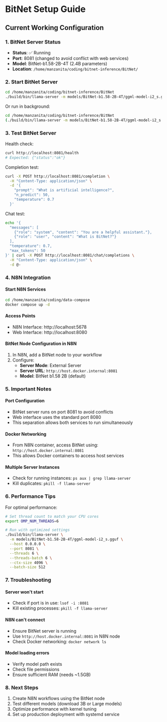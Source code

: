 # BitNet Setup Guide

## Current Working Configuration

### 1. BitNet Server Status
- **Status**: ✅ Running
- **Port**: 8081 (changed to avoid conflict with web services)
- **Model**: BitNet-b1.58-2B-4T (2.4B parameters)
- **Location**: `/home/manzanita/coding/bitnet-inference/BitNet/`

### 2. Start BitNet Server

```bash
cd /home/manzanita/coding/bitnet-inference/BitNet
./build/bin/llama-server -m models/BitNet-b1.58-2B-4T/ggml-model-i2_s.gguf --host 0.0.0.0 --port 8081
```

Or run in background:
```bash
cd /home/manzanita/coding/bitnet-inference/BitNet
(./build/bin/llama-server -m models/BitNet-b1.58-2B-4T/ggml-model-i2_s.gguf --host 0.0.0.0 --port 8081 > bitnet-server.log 2>&1 &)
```

### 3. Test BitNet Server

Health check:
```bash
curl http://localhost:8081/health
# Expected: {"status":"ok"}
```

Completion test:
```bash
curl -X POST http://localhost:8081/completion \
  -H "Content-Type: application/json" \
  -d '{
    "prompt": "What is artificial intelligence?",
    "n_predict": 50,
    "temperature": 0.7
  }'
```

Chat test:
```bash
echo '{
  "messages": [
    {"role": "system", "content": "You are a helpful assistant."},
    {"role": "user", "content": "What is BitNet?"}
  ],
  "temperature": 0.7,
  "max_tokens": 50
}' | curl -X POST http://localhost:8081/chat/completions \
  -H "Content-Type: application/json" \
  -d @-
```

### 4. N8N Integration

#### Start N8N Services
```bash
cd /home/manzanita/coding/data-compose
docker compose up -d
```

#### Access Points
- N8N Interface: http://localhost:5678
- Web Interface: http://localhost:8080

#### BitNet Node Configuration in N8N
1. In N8N, add a BitNet node to your workflow
2. Configure:
   - **Server Mode**: External Server
   - **Server URL**: `http://host.docker.internal:8081`
   - **Model**: BitNet b1.58 2B (default)

### 5. Important Notes

#### Port Configuration
- BitNet server runs on port 8081 to avoid conflicts
- Web interface uses the standard port 8080
- This separation allows both services to run simultaneously

#### Docker Networking
- From N8N container, access BitNet using: `http://host.docker.internal:8081`
- This allows Docker containers to access host services

#### Multiple Server Instances
- Check for running instances: `ps aux | grep llama-server`
- Kill duplicates: `pkill -f llama-server`

### 6. Performance Tips

For optimal performance:
```bash
# Set thread count to match your CPU cores
export OMP_NUM_THREADS=6

# Run with optimized settings
./build/bin/llama-server \
  -m models/BitNet-b1.58-2B-4T/ggml-model-i2_s.gguf \
  --host 0.0.0.0 \
  --port 8081 \
  --threads 6 \
  --threads-batch 6 \
  --ctx-size 4096 \
  --batch-size 512
```

### 7. Troubleshooting

#### Server won't start
- Check if port is in use: `lsof -i :8081`
- Kill existing processes: `pkill -f llama-server`

#### N8N can't connect
- Ensure BitNet server is running
- Use `http://host.docker.internal:8081` in N8N node
- Check Docker networking: `docker network ls`

#### Model loading errors
- Verify model path exists
- Check file permissions
- Ensure sufficient RAM (needs ~1.5GB)

### 8. Next Steps

1. Create N8N workflows using the BitNet node
2. Test different models (download 3B or Large models)
3. Optimize performance with kernel tuning
4. Set up production deployment with systemd service